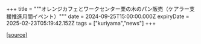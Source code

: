 +++
title = """オレンジカフェとワークセンター栗の木のパン販売（ケアラー支援推進月間イベント）"""
date = 2024-09-25T15:00:00.000Z
expiryDate = 2025-02-23T05:19:42.152Z
tags = ["kuriyama","news"]
+++


[[source]](https://www.town.kuriyama.hokkaido.jp/soshiki/43/28944.html)
